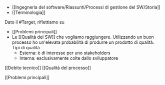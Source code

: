- [[Ingegneria del software/Riassunti/Processi di gestione del SW/Storia]]
- [[Terminologia]]

Dato il #Target, riflettiamo su
- [[Problemi principali]]
- Le [[Qualità del SW]] che vogliamo raggiungere. 
	Utilizzando un buon processo ho un'elevata probabilità di produrre un prodotto di qualità. 
	Tipi di qualità
	- Esterna: è di interesse per uno stakeholders
	- Interna: esclusivamente colte dallo sviluppatore

[[Debito tecnico]]
[[Qualità del processo]]

[[Problemi principali]]